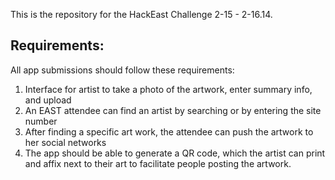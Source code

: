 This is the repository for the HackEast Challenge 2-15 - 2-16.14.

## Requirements:

All app submissions should follow these requirements:

1. Interface for artist to take a photo of the artwork, enter summary info, and upload
2. An EAST attendee can find an artist by searching or by entering the site number
3. After finding a specific art work, the attendee can push the artwork to her social networks
4. The app should be able to generate a QR code, which the artist can print and affix next to their art to facilitate people posting the artwork.
